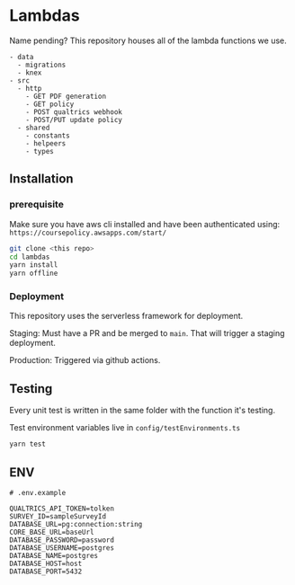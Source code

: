 # Lambdas

Name pending? This repository houses all of the lambda functions we use.

```
- data
  - migrations
  - knex
- src
  - http
    - GET PDF generation
    - GET policy
    - POST qualtrics webhook
    - POST/PUT update policy
  - shared
    - constants
    - helpeers
    - types
```

## Installation

### prerequisite

Make sure you have aws cli installed and have been authenticated using: `https://coursepolicy.awsapps.com/start/`

```bash
git clone <this repo>
cd lambdas
yarn install
yarn offline

```

### Deployment

This repository uses the serverless framework for deployment.

Staging: Must have a PR and be merged to `main`. That will trigger a staging deployment.

Production: Triggered via github actions.

## Testing
Every unit test is written in the same folder with the function it's testing. 

Test environment variables live in `config/testEnvironments.ts`

```bash
yarn test
```

## ENV

```
# .env.example

QUALTRICS_API_TOKEN=tolken
SURVEY_ID=sampleSurveyId
DATABASE_URL=pg:connection:string
CORE_BASE_URL=baseUrl
DATABASE_PASSWORD=password
DATABASE_USERNAME=postgres
DATABASE_NAME=postgres
DATABASE_HOST=host
DATABASE_PORT=5432
```
